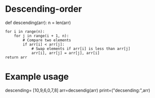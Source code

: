 # Descending-order
def descending(arr):
    n = len(arr)

    for i in range(n):
        for j in range(i + 1, n):
            # Compare two elements
            if arr[i] < arr[j]:
                # Swap elements if arr[i] is less than arr[j]
                arr[i], arr[j] = arr[j], arr[i]
    return arr

# Example usage
descending= [10,9,6,0,7,8]
arr=decsendig(arr)
print=("decsending:",arr)
